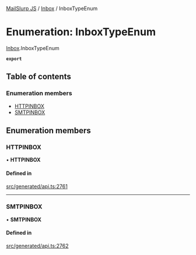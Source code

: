 [MailSlurp JS](../README.md) / [Inbox](../modules/Inbox.md) / InboxTypeEnum

# Enumeration: InboxTypeEnum

[Inbox](../modules/Inbox.md).InboxTypeEnum

**`export`**

## Table of contents

### Enumeration members

- [HTTPINBOX](Inbox.InboxTypeEnum.md#httpinbox)
- [SMTPINBOX](Inbox.InboxTypeEnum.md#smtpinbox)

## Enumeration members

### HTTPINBOX

• **HTTPINBOX**

#### Defined in

[src/generated/api.ts:2761](https://github.com/mailslurp/mailslurp-client/blob/1460b4d/src/generated/api.ts#L2761)

___

### SMTPINBOX

• **SMTPINBOX**

#### Defined in

[src/generated/api.ts:2762](https://github.com/mailslurp/mailslurp-client/blob/1460b4d/src/generated/api.ts#L2762)
